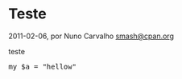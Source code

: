 
# Teste

 2011-02-06, por Nuno Carvalho <smash@cpan.org>

teste


<pre name="code" class="perl">my $a = "hellow"</pre>
